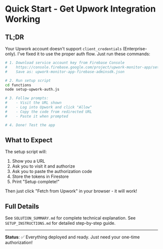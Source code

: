 # Quick Start - Get Upwork Integration Working

## TL;DR

Your Upwork account doesn't support `client_credentials` (Enterprise-only). I've fixed it to use the proper auth flow. Just run these commands:

```bash
# 1. Download service account key from Firebase Console
#    https://console.firebase.google.com/project/upwork-monitor-app/settings/serviceaccounts/adminsdk
#    Save as: upwork-monitor-app-firebase-adminsdk.json

# 2. Run setup script
cd functions
node setup-upwork-auth.js

# 3. Follow prompts:
#    - Visit the URL shown
#    - Log into Upwork and click "Allow"
#    - Copy the code from redirected URL
#    - Paste it when prompted

# 4. Done! Test the app
```

## What to Expect

The setup script will:
1. Show you a URL
2. Ask you to visit it and authorize
3. Ask you to paste the authorization code
4. Store the tokens in Firestore
5. Print "Setup complete!"

Then just click "Fetch from Upwork" in your browser - it will work!

## Full Details

See `SOLUTION_SUMMARY.md` for complete technical explanation.
See `SETUP_INSTRUCTIONS.md` for detailed step-by-step guide.

---

**Status**: ✅ Everything deployed and ready. Just need your one-time authorization!
